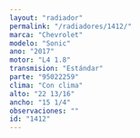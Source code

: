 ```yaml
---
layout: "radiador"
permalink: "/radiadores/1412/"
marca: "Chevrolet"
modelo: "Sonic"
ano: "2017"
motor: "L4 1.8"
transmision: "Estándar"
parte: "95022259"
clima: "Con clima"
alto: "22 13/16"
ancho: "15 1/4"
observaciones: ""
id: "1412"
---
```


